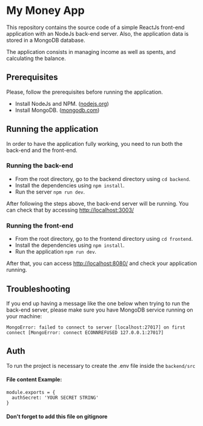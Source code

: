 # My Money App

This repository contains the source code of a simple ReactJs front-end application with an NodeJs back-end server. Also, the application data is stored in a MongoDB database.

The application consists in managing income as well as spents, and calculating the balance.

## Prerequisites

Please, follow the prerequisites before running the application.

* Install NodeJs and NPM. ([nodejs.org](https://nodejs.org/en/))
* Install MongoDB. ([mongodb.com](https://www.mongodb.com/))

## Running the application

In order to have the application fully working, you need to run both the back-end and the front-end.

### Running the back-end

* From the root directory, go to the backend directory using `cd backend`.
* Install the dependencies using `npm install`.
* Run the server `npm run dev`.

After following the steps above, the back-end server will be running. You can check that by accessing [http://localhost:3003/](http://localhost:3003/)


### Running the front-end

* From the root directory, go to the frontend directory using `cd frontend`.
* Install the dependencies using `npm install`.
* Run the application `npm run dev`.

After that, you can access [http://localhost:8080/](http://localhost:8080/) and check your application running.

## Troubleshooting

If you end up having a message like the one below when trying to run the back-end server, please make sure you have MongoDB service running on your machine:

```
MongoError: failed to connect to server [localhost:27017] on first connect [MongoError: connect ECONNREFUSED 127.0.0.1:27017]
```
## Auth
To run the project is necessary to create the .env file inside the `backend/src` 

#### File content Example:
```
module.exports = {
  authSecret: 'YOUR SECRET STRING'
}
```
#### Don't forget to add this file on gitignore

